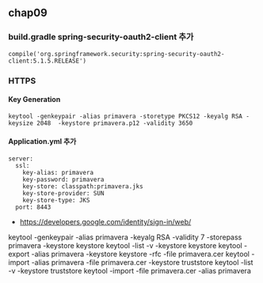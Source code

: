 ## chap09

### build.gradle spring-security-oauth2-client 추가

```
compile('org.springframework.security:spring-security-oauth2-client:5.1.5.RELEASE')
```

### HTTPS

#### Key Generation
```
keytool -genkeypair -alias primavera -storetype PKCS12 -keyalg RSA -keysize 2048  -keystore primavera.p12 -validity 3650
```

#### Application.yml 추가
```
server:
  ssl:
    key-alias: primavera
    key-password: primavera
    key-store: classpath:primavera.jks
    key-store-provider: SUN
    key-store-type: JKS
  port: 8443
```

* https://developers.google.com/identity/sign-in/web/


keytool -genkeypair -alias primavera -keyalg RSA -validity 7 -storepass primavera -keystore keystore
keytool -list -v -keystore keystore
keytool -export -alias primavera -keystore keystore -rfc -file primavera.cer
keytool -import -alias primavera -file primavera.cer -keystore truststore
keytool -list -v -keystore truststore
keytool -import -file primavera.cer -alias primavera